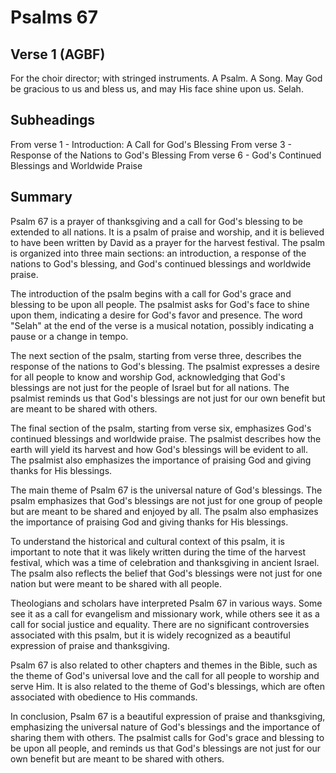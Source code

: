 # Psalms 67

## Verse 1 (AGBF)

For the choir director; with stringed instruments. A Psalm. A Song. May God be gracious to us and bless us, and may His face shine upon us. Selah.

## Subheadings

From verse 1 - Introduction: A Call for God's Blessing
From verse 3 - Response of the Nations to God's Blessing
From verse 6 - God's Continued Blessings and Worldwide Praise

## Summary

Psalm 67 is a prayer of thanksgiving and a call for God's blessing to be extended to all nations. It is a psalm of praise and worship, and it is believed to have been written by David as a prayer for the harvest festival. The psalm is organized into three main sections: an introduction, a response of the nations to God's blessing, and God's continued blessings and worldwide praise.

The introduction of the psalm begins with a call for God's grace and blessing to be upon all people. The psalmist asks for God's face to shine upon them, indicating a desire for God's favor and presence. The word "Selah" at the end of the verse is a musical notation, possibly indicating a pause or a change in tempo.

The next section of the psalm, starting from verse three, describes the response of the nations to God's blessing. The psalmist expresses a desire for all people to know and worship God, acknowledging that God's blessings are not just for the people of Israel but for all nations. The psalmist reminds us that God's blessings are not just for our own benefit but are meant to be shared with others.

The final section of the psalm, starting from verse six, emphasizes God's continued blessings and worldwide praise. The psalmist describes how the earth will yield its harvest and how God's blessings will be evident to all. The psalmist also emphasizes the importance of praising God and giving thanks for His blessings.

The main theme of Psalm 67 is the universal nature of God's blessings. The psalm emphasizes that God's blessings are not just for one group of people but are meant to be shared and enjoyed by all. The psalm also emphasizes the importance of praising God and giving thanks for His blessings.

To understand the historical and cultural context of this psalm, it is important to note that it was likely written during the time of the harvest festival, which was a time of celebration and thanksgiving in ancient Israel. The psalm also reflects the belief that God's blessings were not just for one nation but were meant to be shared with all people.

Theologians and scholars have interpreted Psalm 67 in various ways. Some see it as a call for evangelism and missionary work, while others see it as a call for social justice and equality. There are no significant controversies associated with this psalm, but it is widely recognized as a beautiful expression of praise and thanksgiving.

Psalm 67 is also related to other chapters and themes in the Bible, such as the theme of God's universal love and the call for all people to worship and serve Him. It is also related to the theme of God's blessings, which are often associated with obedience to His commands.

In conclusion, Psalm 67 is a beautiful expression of praise and thanksgiving, emphasizing the universal nature of God's blessings and the importance of sharing them with others. The psalmist calls for God's grace and blessing to be upon all people, and reminds us that God's blessings are not just for our own benefit but are meant to be shared with others.
